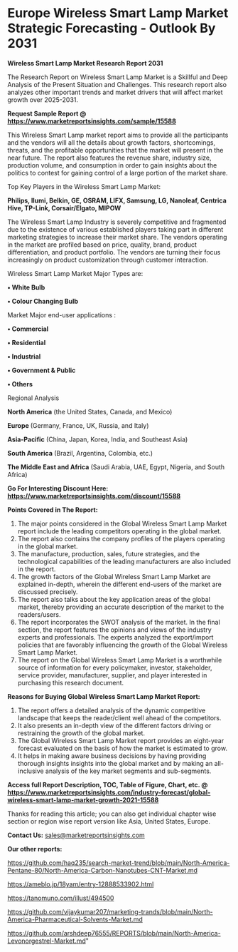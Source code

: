 # Europe Wireless Smart Lamp Market Strategic Forecasting - Outlook By 2031

<strong>Wireless Smart Lamp Market Research Report 2031</strong>

The Research Report on Wireless Smart Lamp Market is a Skillful and Deep Analysis of the Present Situation and Challenges. This research report also analyzes other important trends and market drivers that will affect market growth over 2025-2031.

<strong>Request Sample Report @ <a href=https://www.marketreportsinsights.com/sample/15588>https://www.marketreportsinsights.com/sample/15588</a></strong>

This Wireless Smart Lamp market report aims to provide all the participants and the vendors will all the details about growth factors, shortcomings, threats, and the profitable opportunities that the market will present in the near future. The report also features the revenue share, industry size, production volume, and consumption in order to gain insights about the politics to contest for gaining control of a large portion of the market share.

Top Key Players in the Wireless Smart Lamp Market:

<strong>Philips, Ilumi, Belkin, GE, OSRAM, LIFX, Samsung, LG, Nanoleaf, Centrica Hive, TP-Link, Corsair/Elgato, MIPOW</strong>

The Wireless Smart Lamp Industry is severely competitive and fragmented due to the existence of various established players taking part in different marketing strategies to increase their market share. The vendors operating in the market are profiled based on price, quality, brand, product differentiation, and product portfolio. The vendors are turning their focus increasingly on product customization through customer interaction.

Wireless Smart Lamp Market Major Types are:

<strong>• White Bulb

• Colour Changing Bulb</strong>

Market Major end-user applications :

<strong>• Commercial

• Residential

• Industrial

• Government & Public

• Others</strong>

Regional Analysis

</u><strong><b>North America</b></strong> (the United States, Canada, and Mexico)

<strong><b>Europe </b></strong>(Germany, France, UK, Russia, and Italy)

<strong><b>Asia-Pacific</b></strong> (China, Japan, Korea, India, and Southeast Asia)

<strong><b>South America</b></strong> (Brazil, Argentina, Colombia, etc.)

<strong><b>The Middle East and Africa</b></strong> (Saudi Arabia, UAE, Egypt, Nigeria, and South Africa)

<strong>Go For Interesting Discount Here: <a href=https://www.marketreportsinsights.com/discount/15588>https://www.marketreportsinsights.com/discount/15588</a></strong>

<strong>Points Covered in The Report:</strong>
<ol>
  <li>The major points considered in the Global Wireless Smart Lamp Market report include the leading competitors operating in the global market.</li>
  <li>The report also contains the company profiles of the players operating in the global market.</li>
  <li>The manufacture, production, sales, future strategies, and the technological capabilities of the leading manufacturers are also included in the report.</li>
  <li>The growth factors of the Global Wireless Smart Lamp Market are explained in-depth, wherein the different end-users of the market are discussed precisely.</li>
  <li>The report also talks about the key application areas of the global market, thereby providing an accurate description of the market to the readers/users.</li>
  <li>The report incorporates the SWOT analysis of the market. In the final section, the report features the opinions and views of the industry experts and professionals. The experts analyzed the export/import policies that are favorably influencing the growth of the Global Wireless Smart Lamp Market.</li>
  <li>The report on the Global Wireless Smart Lamp Market is a worthwhile source of information for every policymaker, investor, stakeholder, service provider, manufacturer, supplier, and player interested in purchasing this research document.</li>
</ol>
<strong>Reasons for Buying Global Wireless Smart Lamp Market Report:</strong>

<ol>
  <li>The report offers a detailed analysis of the dynamic competitive landscape that keeps the reader/client well ahead of the competitors.</li>
  <li>It also presents an in-depth view of the different factors driving or restraining the growth of the global market.</li>
  <li>The Global Wireless Smart Lamp Market report provides an eight-year forecast evaluated on the basis of how the market is estimated to grow.</li>
  <li>It helps in making aware business decisions by having providing thorough insights insights into the global market and by making an all-inclusive analysis of the key market segments and sub-segments.</li>
</ol>
<strong>Access full Report Description, TOC, Table of Figure, Chart, etc. @ <a href=https://www.marketreportsinsights.com/industry-forecast/global-wireless-smart-lamp-market-growth-2021-15588>https://www.marketreportsinsights.com/industry-forecast/global-wireless-smart-lamp-market-growth-2021-15588</a></strong>


Thanks for reading this article; you can also get individual chapter wise section or region wise report version like Asia, United States, Europe.

<strong>Contact Us:</strong>
sales@marketreportsinsights.com

<strong>Our other reports:</strong>

<a href=https://github.com/haq235/search-market-trend/blob/main/North-America-Pentane-80/North-America-Carbon-Nanotubes-CNT-Market.md>https://github.com/haq235/search-market-trend/blob/main/North-America-Pentane-80/North-America-Carbon-Nanotubes-CNT-Market.md</a>

<a href=https://ameblo.jp/18yam/entry-12888533902.html>https://ameblo.jp/18yam/entry-12888533902.html</a>

<a href=https://tanomuno.com/illust/494500>https://tanomuno.com/illust/494500</a>

<a href=https://github.com/vijaykumar207/marketing-trands/blob/main/North-America-Pharmaceutical-Solvents-Market.md>https://github.com/vijaykumar207/marketing-trands/blob/main/North-America-Pharmaceutical-Solvents-Market.md</a>

<a href=https://github.com/arshdeep76555/REPORTS/blob/main/North-America-Levonorgestrel-Market.md>https://github.com/arshdeep76555/REPORTS/blob/main/North-America-Levonorgestrel-Market.md</a>"
